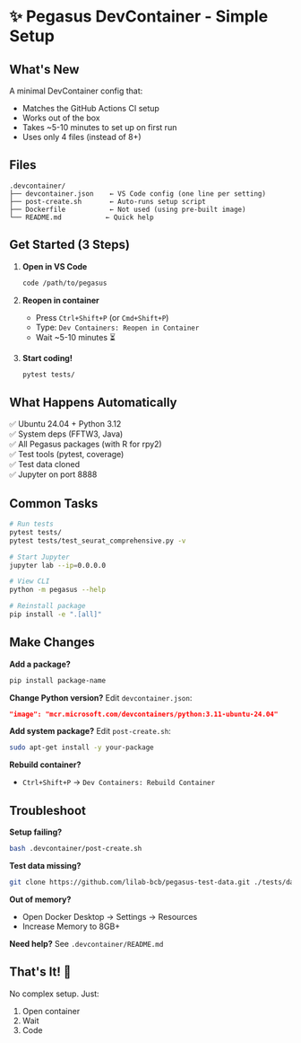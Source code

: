 # ✨ Pegasus DevContainer - Simple Setup

## What's New

A minimal DevContainer config that:
- Matches the GitHub Actions CI setup
- Works out of the box
- Takes ~5-10 minutes to set up on first run
- Uses only 4 files (instead of 8+)

## Files

```
.devcontainer/
├── devcontainer.json    ← VS Code config (one line per setting)
├── post-create.sh       ← Auto-runs setup script
├── Dockerfile           ← Not used (using pre-built image)
└── README.md           ← Quick help
```

## Get Started (3 Steps)

1. **Open in VS Code**
   ```bash
   code /path/to/pegasus
   ```

2. **Reopen in container**
   - Press `Ctrl+Shift+P` (or `Cmd+Shift+P`)
   - Type: `Dev Containers: Reopen in Container`
   - Wait ~5-10 minutes ⏳

3. **Start coding!**
   ```bash
   pytest tests/
   ```

## What Happens Automatically

✅ Ubuntu 24.04 + Python 3.12  
✅ System deps (FFTW3, Java)  
✅ All Pegasus packages (with R for rpy2)  
✅ Test tools (pytest, coverage)  
✅ Test data cloned  
✅ Jupyter on port 8888  

## Common Tasks

```bash
# Run tests
pytest tests/
pytest tests/test_seurat_comprehensive.py -v

# Start Jupyter
jupyter lab --ip=0.0.0.0

# View CLI
python -m pegasus --help

# Reinstall package
pip install -e ".[all]"
```

## Make Changes

**Add a package?**
```bash
pip install package-name
```

**Change Python version?**
Edit `devcontainer.json`:
```json
"image": "mcr.microsoft.com/devcontainers/python:3.11-ubuntu-24.04"
```

**Add system package?**
Edit `post-create.sh`:
```bash
sudo apt-get install -y your-package
```

**Rebuild container?**
- `Ctrl+Shift+P` → `Dev Containers: Rebuild Container`

## Troubleshoot

**Setup failing?**
```bash
bash .devcontainer/post-create.sh
```

**Test data missing?**
```bash
git clone https://github.com/lilab-bcb/pegasus-test-data.git ./tests/data
```

**Out of memory?**
- Open Docker Desktop → Settings → Resources
- Increase Memory to 8GB+

**Need help?**
See `.devcontainer/README.md`

## That's It! 🎉

No complex setup. Just:
1. Open container
2. Wait
3. Code
